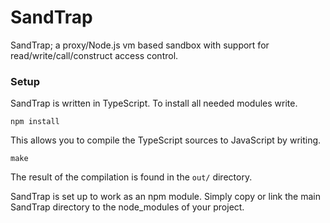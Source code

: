 # SandTrap #

SandTrap; a proxy/Node.js vm based sandbox with support for read/write/call/construct access control. 

### Setup ###

SandTrap is written in TypeScript. To install all needed modules write.

    npm install

This allows you to compile the TypeScript sources to JavaScript by writing.

    make

The result of the compilation is found in the ```out/``` directory.


SandTrap is set up to work as an npm module. Simply copy or link the main SandTrap directory to the node_modules of your project.

